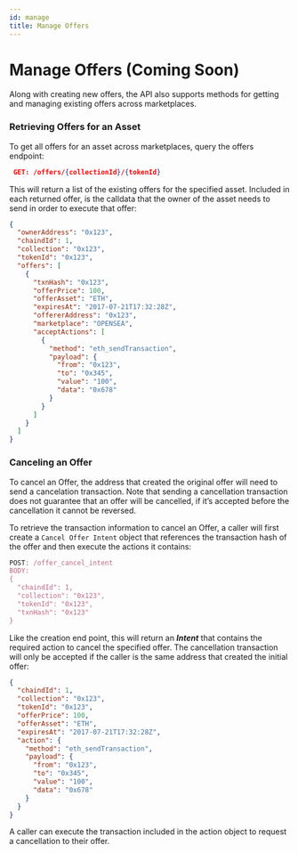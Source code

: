 ```yaml
---
id: manage
title: Manage Offers
---
```


# Manage Offers (Coming Soon)

Along with creating new offers, the API also supports methods for getting and managing existing offers across marketplaces.

### Retrieving Offers for an Asset

To get all offers for an asset across marketplaces, query the offers endpoint: 

```json
 GET: /offers/{collectionId}/{tokenId}
```

This will return a list of the existing offers for the specified asset. Included in each returned offer, is the calldata that the owner of the asset needs to send in order to execute that offer:  

```json
{
  "ownerAddress": "0x123",
  "chaindId": 1,
  "collection": "0x123",
  "tokenId": "0x123",
  "offers": [
    {
      "txnHash": "0x123",
      "offerPrice": 100,
      "offerAsset": "ETH",
      "expiresAt": "2017-07-21T17:32:28Z",
      "offererAddress": "0x123",
      "marketplace": "OPENSEA",
      "acceptActions": [
        {
          "method": "eth_sendTransaction",
          "payload": {
            "from": "0x123",
            "to": "0x345",
            "value": "100",
            "data": "0x678"
          }
        }
      ]
    }
  ]
}
```

### Canceling an Offer

To cancel an Offer, the address that created the original offer will need to send a cancelation transaction. Note that sending a cancellation transaction does not guarantee that an offer will be cancelled, if it’s accepted before the cancellation it cannot be reversed. 

To retrieve the transaction information to cancel an Offer, a caller will first create a `Cancel Offer Intent` object that references the transaction hash of the offer and then execute the actions it contains: 

```jsx
POST: /offer_cancel_intent
BODY: 
{
  "chaindId": 1,
  "collection": "0x123",
  "tokenId": "0x123",
  "txnHash": "0x123" 
}
```

Like the creation end point, this will return an ***Intent*** that contains the required action to cancel the specified offer. The cancellation transaction will only be accepted if the caller is the same address that created the initial offer: 

```json
{
  "chaindId": 1,
  "collection": "0x123",
  "tokenId": "0x123",
  "offerPrice": 100,
  "offerAsset": "ETH",
  "expiresAt": "2017-07-21T17:32:28Z",
  "action": {
    "method": "eth_sendTransaction",
    "payload": {
      "from": "0x123",
      "to": "0x345",
      "value": "100",
      "data": "0x678"
    }
  }
}
```

A caller can execute the transaction included in the action object to request a cancellation to their offer.